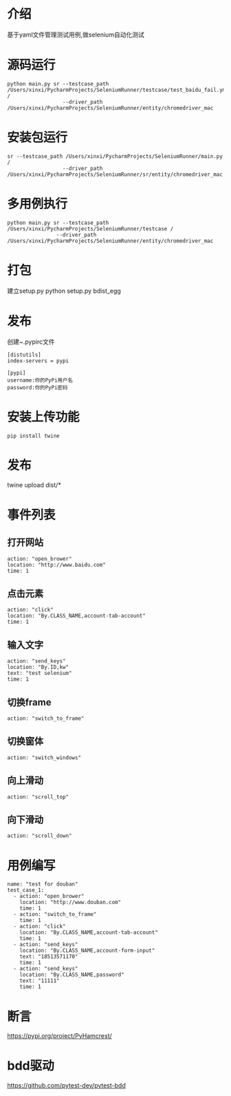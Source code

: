 # 介绍
基于yaml文件管理测试用例,做selenium自动化测试

# 源码运行
```angularjs
python main.py sr --testcase_path /Users/xinxi/PycharmProjects/SeleniumRunner/testcase/test_baidu_fail.yml /
                  --driver_path /Users/xinxi/PycharmProjects/SeleniumRunner/entity/chromedriver_mac
```
#  安装包运行
```angularjs
sr --testcase_path /Users/xinxi/PycharmProjects/SeleniumRunner/main.py /
                  --driver_path /Users/xinxi/PycharmProjects/SeleniumRunner/sr/entity/chromedriver_mac
```


# 多用例执行
```angularjs
python main.py sr --testcase_path /Users/xinxi/PycharmProjects/SeleniumRunner/testcase /
                --driver_path /Users/xinxi/PycharmProjects/SeleniumRunner/entity/chromedriver_mac

```



# 打包
建立setup.py
python setup.py bdist_egg

# 发布
创建~.pypirc文件
```angularjs
[distutils]
index-servers = pypi

[pypi]
username:你的PyPi用户名
password:你的PyPi密码
```

# 安装上传功能
```
pip install twine
```

# 发布
twine upload dist/*


# 事件列表

## 打开网站
```angularjs
action: "open_brower"
location: "http://www.baidu.com"
time: 1
```
## 点击元素
```angularjs
action: "click"
location: "By.CLASS_NAME,account-tab-account"
time: 1
```

## 输入文字
```angularjs
action: "send_keys"
location: "By.ID,kw"
text: "test selenium"
time: 1
```

## 切换frame
```angularjs
action: "switch_to_frame"
```

## 切换窗体
```angularjs
action: "switch_windows"
```



## 向上滑动
```angularjs
action: "scroll_top"
```

## 向下滑动
```angularjs
action: "scroll_down"
```


# 用例编写
```
name: "test for douban"
test_case_1:
  - action: "open_brower"
    location: "http://www.douban.com"
    time: 1
  - action: "switch_to_frame"
    time: 1
  - action: "click"
    location: "By.CLASS_NAME,account-tab-account"
    time: 1
  - action: "send_keys"
    location: "By.CLASS_NAME,account-form-input"
    text: "18513571170"
    time: 1
  - action: "send_keys"
    location: "By.CLASS_NAME,password"
    text: "11111"
    time: 1
```


# 断言

https://pypi.org/project/PyHamcrest/


# bdd驱动
https://github.com/pytest-dev/pytest-bdd